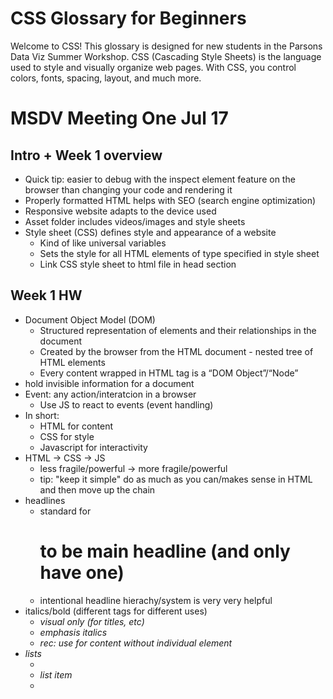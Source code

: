 # CSS Glossary for Beginners

Welcome to CSS! This glossary is designed for new students in the Parsons Data Viz Summer Workshop. CSS (Cascading Style Sheets) is the language used to style and visually organize web pages. With CSS, you control colors, fonts, spacing, layout, and much more.

# MSDV Meeting One Jul 17
## Intro + Week 1 overview
- Quick tip: easier to debug with the inspect element feature on the browser than changing your code and rendering it 
- Properly formatted HTML helps with SEO (search engine optimization)
- Responsive website adapts to the device used
- Asset folder includes videos/images and style sheets
- Style sheet (CSS) defines style and appearance of a website 
    - Kind of like universal variables
    - Sets the style for all HTML elements of type specified in style sheet
    - Link CSS style sheet to html file in head section
## Week 1 HW
- Document Object Model (DOM)
    - Structured representation of elements and their relationships in the document
    - Created by the browser from the HTML document - nested tree of HTML elements
    - Every content wrapped in HTML tag is a “DOM Object”/“Node”
- <head> hold invisible information for a document
- Event: any action/interatcion in a browser
    - Use JS to react to events (event handling)
- In short:
    - HTML for content
    - CSS for style
    - Javascript for interactivity
- HTML -> CSS -> JS
    - less fragile/powerful -> more fragile/powerful
    - tip: "keep it simple" do as much as you can/makes sense in HTML and then move up the chain
- headlines
    - standard for <h1> to be main headline (and only have one)
    - intentional headline hierachy/system is very very helpful
- italics/bold (different tags for different uses)
    - <i> visual only (for titles, etc)
    - <em> emphasis italics
    - rec: use for content without individual element
- lists
    - <li> list item
    - <ul>